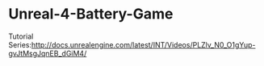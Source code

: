# Unreal-4-Battery-Game

Tutorial Series:http://docs.unrealengine.com/latest/INT/Videos/PLZlv_N0_O1gYup-gvJtMsgJqnEB_dGiM4/